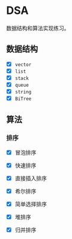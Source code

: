 ﻿# DSA
数据结构和算法实现练习。

## 数据结构

* [x] `vector`
* [x] `list`
* [x] `stack`
* [x] `queue`
* [x] `string`
* [x] `BiTree`

## 算法

### 排序

* [x] 冒泡排序
* [x] 快速排序
* [x] 直接插入排序
* [x] 希尔排序
* [x] 简单选择排序
* [x] 堆排序
* [x] 归并排序

